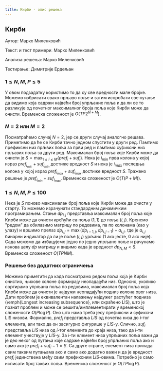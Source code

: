 ```yaml
---
title: Кирби - опис решења
---
```


## Кирби

Аутор: Марко Миленковић 

Текст: и тест примери: Марко Миленковић

Анализа решења: Марко Миленковић

Тестирање: Димитрије Ердељан

###  $1 \leq N,M,P \leq 5$
У овом подзадатку користимо то да су све вредности мале бројке. Можемо избрисати свако прљаво поље и затим испробати све путање да видимо која садржи највећи број упрљаних поља и да ли се то разликује од почетног максималног броја поља које Кирби може да очисти. Временска сложеност је $O(TP2^{N+M})$.
###  $N = 2$ или $M = 2$
Посматраћемо случај $N=2$, јер се други случај аналогно решава. Приметимо да ће се Кирби тачно једном спустити у други ред. Памтимо префиксни низ прљвих поља за први ред и памтимо суфиксни низ прљавих поља за други ред. Максималан број поља које Кирби може да очисти је $S = \max_{1 \leq i \leq M}\{pref_i + suf_i\}$. Нека је $i_{min}$ прва колона у којој израз $pref_{i_{min}} + suf_{i_{min}}$ достиже вредност $S$ и нека је $i_{max}$ последња колона у којој израз $pref_{i_{max}} + suf_{i_{max}}$ достиже вредност $S$. Тражено решење је $pref_{i_{min}} + suf_{i_{max}}$. Временска сложеност је $O(T(P+M))$.
### $1 \leq N,M,P \leq 100$
Нека је $S$ поново максималан број поља које Кирби може да очисти у старту. То можемо израчунати стандардним динамичким програмирањем. Стање $dp_{i,j}$ представља максималан број поља које Кирби може да очисти крећући са поља $(1,1)$ до поља $(i,j)$. Кренемо "редом" да обилазимо матрицу по редовима, па по колонама (као у улазу) и вршимо прелаз $dp_{i,j} = \max(dp_{i-1,j}, dp_{i,j-1}) + a_{i,j}$, где је $a_{i,j}$ бинарни индикатор да ли је поље $(i,j)$ урљано ($1$ ако јесте, $0$ ако није). Сада можемо да избацујемо једно по једно упрљано поље и рачунамо изнова целу $dp$ матрицу и видимо када је вредност $dp_{N,M} < S$. Временска сложеност $O(TPNM)$.   
### Решење без додатних ограничења
Можемо приметити да када посматрамо редом поља која је Кирби очистио, њихове колоне формирају неопадајући низ. Односно, уколико сортирамо упрљана поља по редовима, максималан број поља која Кирби може да очисти је најдужи неопадајући подниз колона овог низа. Дати проблем је еквивалентан налажењу најдужег растућег подниза (\emph{Longest increasing subsequence}, или скраћено LIS), што је познат проблем и може се решити/имплементирати у временској сложености $O(P\log P)$. Оно што нама треба јесу префиксни и суфиксни LIS низови. Формално, $pref_i$ представља $LIS$ од почетка низа до $i$-тог елемента, али тако да он засигурно фигурише у $LIS$-у. Слично, $suf_i$ представља $LIS$ низа од $i$-тог елемента до краја низа, тако да $i$-ти елемент учествује у $LIS$-у. За $i$-ти елемент низа упрљаних поља важи да је део неког од путања које садрже највећи број упрљаних поља ако и само ако је $pref_i + suf_i - 1 = S$. Са друге стране, елемент низа припада свим таквим путањама ако и само ако додатно важи и да је вредност $pref_i$ јединствена међу свим префиксним $LIS$-овима. Потребно је само исписати број таквих поља. Временска сложеност је $O(TP\log P)$. 
